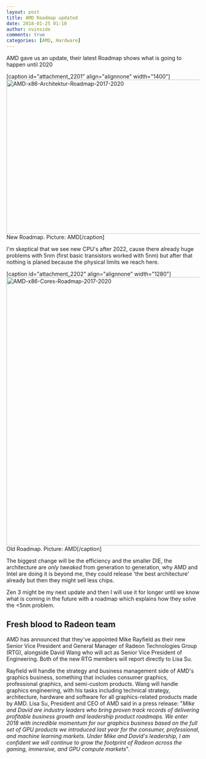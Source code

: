 ```yaml
---
layout: post
title: AMD Roadmap updated
date: 2018-01-25 01:10
author: nvinside
comments: true
categories: [AMD, Hardware]
---
```

AMD gave us an update, their latest Roadmap shows what is going to happen until 2020

[caption id="attachment_2201" align="alignnone" width="1400"]<img class="alignnone size-full wp-image-2201" src="https://chefkochblog.files.wordpress.com/2018/01/amd-x86-architektur-roadmap-2017-2020.jpg" alt="AMD-x86-Architektur-Roadmap-2017-2020" width="1400" height="402" /> New Roadmap. Picture: AMD[/caption]

I'm skeptical that we see new CPU's after 2022, cause there already huge problems with 5nm (first basic transistors worked with 5nm) but after that nothing is planed because the physical limits we reach here.

<!--more-->

[caption id="attachment_2202" align="alignnone" width="1280"]<img class="alignnone size-full wp-image-2202" src="https://chefkochblog.files.wordpress.com/2018/01/amd-x86-cores-roadmap-2017-2020.jpg" alt="AMD-x86-Cores-Roadmap-2017-2020" width="1280" height="700" /> Old Roadmap. Picture: AMD[/caption]

The biggest change will be the efficiency and the smaller DIE, the architecture are <em>only tweaked</em> from generation to generation, why AMD and Intel are doing it is beyond me, they could release 'the best architecture' already but then they might sell less chips.

Zen 3 might be my next update and then I will use it for longer until we know what is coming in the future with a roadmap which explains how they solve the &lt;5nm problem.

<h2>Fresh blood to Radeon team</h2>

<div>

AMD has announced that they've appointed Mike Rayfield as their new Senior Vice President and General Manager of Radeon Technologies Group (RTG), alongside David Wang who will act as Senior Vice President of Engineering. Both of the new RTG members will report directly to Lisa Su.
<div></div>
<div>Rayfield will handle the strategy and business management side of AMD's graphics business, something that includes consumer graphics, professional graphics, and semi-custom products. Wang will handle graphics engineering, with his tasks including technical strategy, architecture, hardware and software for all graphics-related products made by AMD. Lisa Su, President and CEO of AMD said in a press release: "<em>Mike and David are industry leaders who bring proven track records of delivering profitable business growth and leadership product roadmaps. We enter 2018 with incredible momentum for our graphics business based on the full set of GPU products we introduced last year for the consumer, professional, and machine learning markets. Under Mike and David's leadership, I am confident we will continue to grow the footprint of Radeon across the gaming, immersive, and GPU compute markets</em>".</div>
</div>

<div></div>
